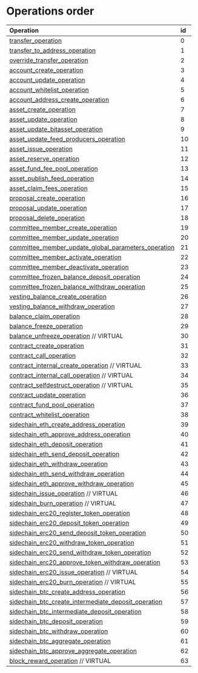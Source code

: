 # Operations order

| Operation | id |
| :--- | :--- |
|[transfer\_operation](asset-transfer.md#transfer_operation)|0|
|[transfer\_to\_address\_operation](asset-transfer.md#transfer_to_address_operation)|1|
|[override\_transfer\_operation](asset-transfer.md#override_transfer_operation)|2|
|[account\_create\_operation](account-management.md#account_create_operation)|3|
|[account\_update\_operation](account-management.md#account_update_operation)|4|
|[account\_whitelist\_operation](account-management.md#account_whitelist_operation)|5|
|[account\_address\_create\_operation](account-management.md#account_address_create_operation)|6|
|[asset\_create\_operation](asset-management.md#asset_create_operation)|7|
|[asset\_update\_operation](asset-management.md#asset_update_operation)|8|
|[asset\_update\_bitasset\_operation](asset-management.md#asset_update_bitasset_operation)|9|
|[asset\_update\_feed\_producers\_operation](asset-management.md#asset_update_feed_producers_operation)|10|
|[asset\_issue\_operation](asset-management.md#asset_issue_operation)|11|
|[asset\_reserve\_operation](asset-management.md#asset_reserve_operation)|12|
|[asset\_fund\_fee\_pool\_operation](asset-management.md#asset_fund_fee_pool_operation)|13|
|[asset\_publish\_feed\_operation](asset-management.md#asset_publish_feed_operation)|14|
|[asset\_claim\_fees\_operation](asset-management.md#asset_claim_fees_operation)|15|
|[proposal\_create\_operation](proposals.md#proposal_create_operation)|16|
|[proposal\_update\_operation](proposals.md#proposal_update_operation) |17|
|[proposal\_delete\_operation](proposals.md#proposal_delete_operation)|18|
|[committee\_member\_create\_operation](committee-member.md#committee_member_create_operation)|19|
|[committee\_member\_update\_operation](committee-member.md#committee_member_update_operation)|20|
|[committee\_member\_update\_global\_parameters\_operation](committee-member.md#committee_member_update_global_parameters_operation)|21|
|[committee\_member\_activate\_operation](committee-member.md#committee_member_activate_operation)|22|
|[committee\_member\_deactivate\_operation](committee-member.md#committee_member_deactivate_operation)|23|
|[committee\_frozen\_balance\_deposit\_operation](committee-member.md#committee_frozen_balance_deposit_operation)|24|
|[committee\_frozen\_balance\_withdraw\_operation](committee-member.md#committee_frozen_balance_withdraw_operation)|25|
|[vesting\_balance\_create\_operation](vesting-balances.md#vesting_balance_create_operation)|26|
|[vesting\_balance\_withdraw\_operation](vesting-balances.md#vesting_balance_withdraw_operation)|27|
|[balance\_claim\_operation](balance-object.md#balance_claim_operation)|28|
|[balance\_freeze\_operation](balance-object.md#balance_freeze_operation)|29|
|[balance\_unfreeze\_operation](balance-object.md#balance_unfreeze_operation) // VIRTUAL|30|
|[contract\_create\_operation](contracts.md#contract_create_operation)|31|
|[contract\_call\_operation](contracts.md#contract_call_operation)|32|
|[contract\_internal\_create\_operation](contracts.md#contract_internal_create_operation) // VIRTUAL|33|
|[contract\_internal\_call\_operation](contracts.md#contract_internal_call_operation) // VIRTUAL|34|
|[contract\_selfdestruct\_operation](contracts.md#contract_selfdestruct_operation) // VIRTUAL|35|
|[contract\_update\_operation](contracts.md#contract_update_operation)|36|
|[contract\_fund\_pool\_operation](contracts.md#contract_fund_pool_operation)|37|
|[contract\_whitelist\_operation](contracts.md#contract_whitelist_operation)|38|
|[sidechain\_eth\_create\_address\_operation](sidechain.md#sidechain_eth_create_address_operation)|39|
|[sidechain\_eth\_approve\_address\_operation](sidechain.md#sidechain_eth_approve_address_operation)|40|
|[sidechain\_eth\_deposit\_operation](sidechain.md#sidechain_eth_deposit_operation)|41|
|[sidechain\_eth\_send\_deposit\_operation](sidechain.md#sidechain_eth_send_deposit_operation)|42|
|[sidechain\_eth\_withdraw\_operation](sidechain.md#sidechain_eth_withdraw_operation)|43|
|[sidechain\_eth\_send\_withdraw\_operation](sidechain.md#sidechain_eth_send_withdraw_operation)|44|
|[sidechain\_eth\_approve\_withdraw\_operation](sidechain.md#sidechain_eth_approve_withdraw_operation)|45|
|[sidechain\_issue\_operation](sidechain.md#sidechain_issue_operation) // VIRTUAL|46|
|[sidechain\_burn\_operation](sidechain.md#sidechain_burn_operation) // VIRTUAL|47|
|[sidechain\_erc20\_register\_token\_operation](sidechain.md#sidechain_erc20_register_token_operation)|48|
|[sidechain\_erc20\_deposit\_token\_operation](sidechain.md#sidechain_erc20_deposit_token_operation)|49|
|[sidechain\_erc20\_send\_deposit\_token\_operation](sidechain.md#sidechain_erc20_send_deposit_operation)|50|
|[sidechain\_erc20\_withdraw\_token\_operation](sidechain.md#sidechain_erc20_withdraw_token_operation)|51|
|[sidechain\_erc20\_send\_withdraw\_token\_operation](sidechain.md#sidechain_erc20_send_withdraw_operation)|52|
|[sidechain\_erc20\_approve\_token\_withdraw\_operation](sidechain.md#sidechain_erc20_approve_token_withdraw_operation)|53|
|[sidechain\_erc20\_issue\_operation](sidechain.md#sidechain_erc20_issue_operation) // VIRTUAL|54|
|[sidechain\_erc20\_burn\_operation](sidechain.md#sidechain_erc20_burn_operation) // VIRTUAL|55|
|[sidechain\_btc\_create\_address\_operation](sidechain.md#sidechain_btc_create_address_operation)|56|
|[sidechain\_btc\_create\_intermediate\_deposit\_operation](sidechain.md#sidechain_btc_create_intermediate_deposit_operation)|57|
|[sidechain\_btc\_intermediate\_deposit\_operation](sidechain.md#sidechain_btc_intermediate_deposit_operation)|58|
|[sidechain\_btc\_deposit\_operation](sidechain.md#sidechain_btc_deposit_operation)|59|
|[sidechain\_btc\_withdraw\_operation](sidechain.md#sidechain_btc_withdraw_operation)|60|
|[sidechain\_btc\_aggregate\_operation](sidechain.md#sidechain_btc_aggregate_operation)|61|
|[sidechain\_btc\_approve\_aggregate\_operation](sidechain.md#sidechain_btc_approve_aggregate_operation)|62|
|[block\_reward\_operation](/api-reference/echo-operations/block-reward.md#block_reward_operation) // VIRTUAL|63|
